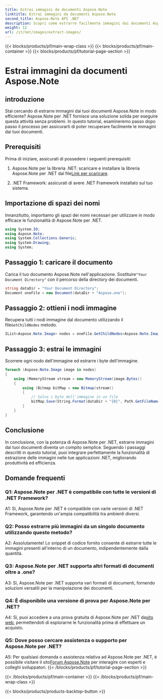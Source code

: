 ```yaml
---
title: Estrai immagini da documenti Aspose.Note
linktitle: Estrai immagini da documenti Aspose.Note
second_title: Aspose.Note API .NET
description: Scopri come estrarre facilmente immagini dai documenti Aspose.Note utilizzando Aspose.Note per .NET. Migliora le tue capacità di manipolazione dei documenti con questo tutorial completo.
weight: 12
url: /it/net/images/extract-images/
---
```


{{< blocks/products/pf/main-wrap-class >}}
{{< blocks/products/pf/main-container >}}
{{< blocks/products/pf/tutorial-page-section >}}

# Estrai immagini da documenti Aspose.Note

## introduzione

Stai cercando di estrarre immagini dai tuoi documenti Aspose.Note in modo efficiente? Aspose.Note per .NET fornisce una soluzione solida per eseguire questa attività senza problemi. In questo tutorial, esamineremo passo dopo passo il processo per assicurarti di poter recuperare facilmente le immagini dai tuoi documenti.

## Prerequisiti

Prima di iniziare, assicurati di possedere i seguenti prerequisiti:

1.  Aspose.Note per la libreria .NET: scaricare e installare la libreria Aspose.Note per .NET dal file[Link per scaricare](https://releases.aspose.com/note/net/).
   
2. .NET Framework: assicurati di avere .NET Framework installato sul tuo sistema.

## Importazione di spazi dei nomi

Innanzitutto, importiamo gli spazi dei nomi necessari per utilizzare in modo efficace le funzionalità di Aspose.Note per .NET.

```csharp
using System.IO;
using Aspose.Note;
using System.Collections.Generic;
using System.Drawing;
using System;
```

## Passaggio 1: caricare il documento

 Carica il tuo documento Aspose.Note nell'applicazione. Sostituire`"Your Document Directory"` con il percorso della directory dei documenti.

```csharp
string dataDir = "Your Document Directory";
Document oneFile = new Document(dataDir + "Aspose.one");
```

## Passaggio 2: ottieni i nodi immagine

 Recupera tutti i nodi immagine dal documento utilizzando il file`GetChildNodes` metodo.

```csharp
IList<Aspose.Note.Image> nodes = oneFile.GetChildNodes<Aspose.Note.Image>();
```

## Passaggio 3: estrai le immagini

Scorrere ogni nodo dell'immagine ed estrarre i byte dell'immagine.

```csharp
foreach (Aspose.Note.Image image in nodes)
{
    using (MemoryStream stream = new MemoryStream(image.Bytes))
    {
        using (Bitmap bitMap = new Bitmap(stream))
        {
            // Salva i byte dell'immagine in un file
            bitMap.Save(String.Format(dataDir + "{0}", Path.GetFileName(image.FileName)));
        }
    }
}
```

## Conclusione

In conclusione, con la potenza di Aspose.Note per .NET, estrarre immagini dai tuoi documenti diventa un compito semplice. Seguendo i passaggi descritti in questo tutorial, puoi integrare perfettamente la funzionalità di estrazione delle immagini nelle tue applicazioni .NET, migliorando produttività ed efficienza.

## Domande frequenti

### Q1: Aspose.Note per .NET è compatibile con tutte le versioni di .NET Framework?

A1: Sì, Aspose.Note per .NET è compatibile con varie versioni di .NET Framework, garantendo un'ampia compatibilità tra ambienti diversi.

### Q2: Posso estrarre più immagini da un singolo documento utilizzando questo metodo?

A2: Assolutamente! Lo snippet di codice fornito consente di estrarre tutte le immagini presenti all'interno di un documento, indipendentemente dalla quantità.

### Q3: Aspose.Note per .NET supporta altri formati di documenti oltre a .one?

A3: Sì, Aspose.Note per .NET supporta vari formati di documenti, fornendo soluzioni versatili per la manipolazione dei documenti.

### Q4: È disponibile una versione di prova per Aspose.Note per .NET?

 A4: Sì, puoi accedere a una prova gratuita di Aspose.Note per .NET da[sito web](https://releases.aspose.com/), permettendoti di esplorarne le funzionalità prima di effettuare un acquisto.

### Q5: Dove posso cercare assistenza o supporto per Aspose.Note per .NET?

 A5: Per qualsiasi domanda o assistenza relativa ad Aspose.Note per .NET, è possibile visitare il sito[Forum Aspose.Note](https://forum.aspose.com/c/note/28) per interagire con esperti e colleghi sviluppatori.
{{< /blocks/products/pf/tutorial-page-section >}}

{{< /blocks/products/pf/main-container >}}
{{< /blocks/products/pf/main-wrap-class >}}

{{< blocks/products/products-backtop-button >}}
